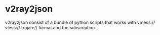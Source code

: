 # v2ray2json

v2ray2json consist of a bundle of python scripts that works with vmess:// vless:// trojan:// format and the subscription.
